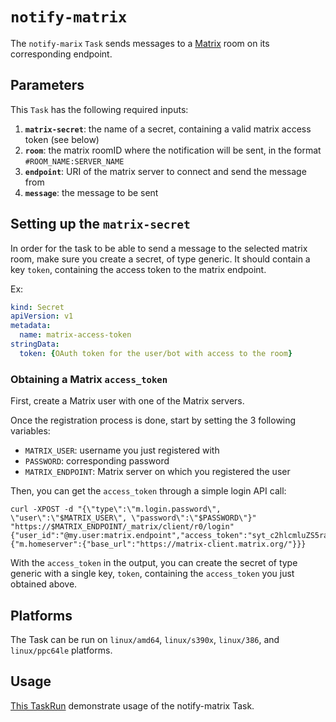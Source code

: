 # `notify-matrix`

The `notify-marix` `Task` sends messages to a [Matrix](https://matrix.org/) room on its corresponding endpoint.

## Parameters 

This `Task` has the following required inputs:

1. **`matrix-secret`**: the name of a secret, containing a valid matrix access token (see below)
2. **`room`**: the matrix roomID where the notification will be sent, in the format `#ROOM_NAME:SERVER_NAME`
3. **`endpoint`**: URI of the matrix server to connect and send the message from
4. **`message`**: the message to be sent

## Setting up the `matrix-secret`

In order for the task to be able to send a message to the selected matrix room, make sure you create a secret, of type generic. It should contain a key `token`, containing the access token to the matrix endpoint.

Ex: 
```yaml
kind: Secret
apiVersion: v1
metadata:
  name: matrix-access-token
stringData:
  token: {OAuth token for the user/bot with access to the room}
```

### Obtaining a Matrix `access_token`

First, create a Matrix user with one of the Matrix servers. 

Once the registration process is done, start by setting the 3 following variables:
* `MATRIX_USER`: username you just registered with
* `PASSWORD`: corresponding password
* `MATRIX_ENDPOINT`: Matrix server on which you registered the user

Then, you can get the `access_token` through a simple login API call:
```bash= 
curl -XPOST -d "{\"type\":\"m.login.password\", \"user\":\"$MATRIX_USER\", \"password\":\"$PASSWORD\"}" "https://$MATRIX_ENDPOINT/_matrix/client/r0/login"
{"user_id":"@my.user:matrix.endpoint","access_token":"syt_c2hlcmluZS5raG91cnk_NFpzzGCtxFAHEDVKhYTl_123456","home_server":"matrix.endpoint","device_id":"CNYGHLSLQY","well_known":{"m.homeserver":{"base_url":"https://matrix-client.matrix.org/"}}}
```

With the `access_token` in the output, you can create the secret of type generic with a single key, `token`, containing the `access_token` you just obtained above.

## Platforms

The Task can be run on `linux/amd64`, `linux/s390x`, `linux/386`, and `linux/ppc64le` platforms.

## Usage

[This TaskRun](./samples/notify-matrix-run.yaml) demonstrate usage of the notify-matrix Task.

